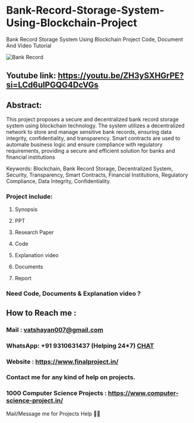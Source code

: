 # Bank-Record-Storage-System-Using-Blockchain-Project
Bank Record Storage System Using Blockchain Project Code, Document And Video Tutorial

![Bank Record](https://github.com/user-attachments/assets/b93e90de-4845-46f4-9e41-223e4705b9f0)

## Youtube link: https://youtu.be/ZH3ySXHGrPE?si=LCd6uIPGQG4DcVGs

## Abstract:
This project proposes a secure and decentralized bank record storage system using blockchain technology. The system utilizes a decentralized network to store and manage sensitive bank records, ensuring data integrity, confidentiality, and transparency. Smart contracts are used to automate business logic and ensure compliance with regulatory requirements, providing a secure and efficient solution for banks and financial institutions

Keywords:
Blockchain, Bank Record Storage, Decentralized System, Security, Transparency, Smart Contracts, Financial Institutions, Regulatory Compliance, Data Integrity, Confidentiality.

### Project include: 

1. Synopsis

2. PPT

3. Research Paper


4. Code

5. Explanation video

6. Documents

7. Report


### Need Code, Documents & Explanation video ? 

## How to Reach me :

### Mail : vatshayan007@gmail.com 

### WhatsApp: +91 9310631437 (Helping 24*7) **[CHAT](https://wa.me/message/CHWN2AHCPMAZK1)** 

### Website : https://www.finalproject.in/

### Contact me for any kind of help on projects.
### 1000 Computer Science Projects : https://www.computer-science-project.in/


Mail/Message me for Projects Help 🙏🏻
